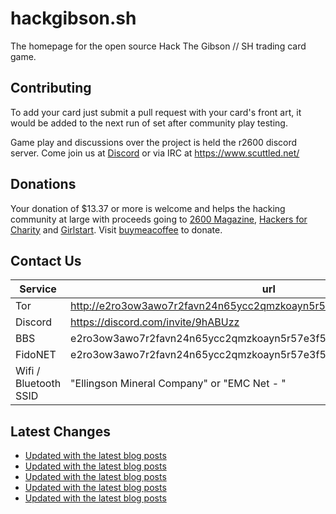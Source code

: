 # hackgibson.sh
The homepage for the open source Hack The Gibson // SH trading card game.


## Contributing

To add your card just submit a pull request with your card's front art, it would be added to the next run of set after community play testing.

Game play and discussions over the project is held the r2600 discord server. Come join us at [Discord](https://discord.com/invite/9hABUzz) or via IRC at https://www.scuttled.net/


## Donations

Your donation of $13.37 or more is welcome and helps the hacking community at large with proceeds going to [2600 Magazine](https://2600.com/), [Hackers for Charity](https://hackersforcharity.org) and [Girlstart](https://girlstart.org).  Visit [buymeacoffee](https://www.buymeacoffee.com/hackgibson.sh) to donate.


## Contact Us

Service | url
-|-
Tor | http://e2ro3ow3awo7r2favn24n65ycc2qmzkoayn5r57e3f56nvjwdcgg32ad.onion
Discord | https://discord.com/invite/9hABUzz
BBS | e2ro3ow3awo7r2favn24n65ycc2qmzkoayn5r57e3f56nvjwdcgg32ad.onion:23
FidoNET | e2ro3ow3awo7r2favn24n65ycc2qmzkoayn5r57e3f56nvjwdcgg32ad.onion:24554
Wifi / Bluetooth SSID | "Ellingson Mineral Company" or "EMC Net - <fidonet address>"

## Latest Changes
<!-- BLOG-POST-LIST:START -->
- [Updated with the latest blog posts](https://github.com/DFW2600/hackgibson.sh/commit/a64a5d580babbb0bd3581e5ae478de689ffcb654)
- [Updated with the latest blog posts](https://github.com/DFW2600/hackgibson.sh/commit/ed5985a99381c49506b03d963bbc8f5e02b7d61a)
- [Updated with the latest blog posts](https://github.com/DFW2600/hackgibson.sh/commit/1bc31eb5bfe03732a128ec5216e5b391f4a5370c)
- [Updated with the latest blog posts](https://github.com/DFW2600/hackgibson.sh/commit/819d565c5599afcc54edd9c5d74aa1afb1955ccf)
- [Updated with the latest blog posts](https://github.com/DFW2600/hackgibson.sh/commit/13a9ac96c53be4b9aede427bcddffd31c9a1d71f)
<!-- BLOG-POST-LIST:END -->
